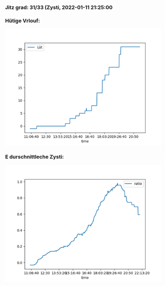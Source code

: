 ### Jitz grad: 31/33 (Zysti, 2022-01-11 21:25:00

### Hütige Vrlouf:
![Graph](Today.png)

### E durschnittleche Zysti:
![Graph](Zysti.png)